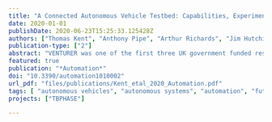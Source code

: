 ```yaml
---
title: "A Connected Autonomous Vehicle Testbed: Capabilities, Experimental Processes and Lessons Learned"
date: 2020-01-01
publishDate: 2020-06-23T15:25:33.125428Z
authors: ["Thomas Kent", "Anthony Pipe", "Arthur Richards", "Jim Hutchinson", "Wolfgang Schuster"]
publication-type: ["2"]
abstract: "VENTURER was one of the first three UK government funded research and innovation projects on Connected Autonomous Vehicles (CAVs) and was conducted predominantly in the South West region of the country. A series of increasingly complex scenarios conducted in an urban setting were used to: (i) evaluate the technology created as a part of the project; (ii) systematically assess participant responses to CAVs and; (iii) inform the development of potential insurance models and legal frameworks. Developing this understanding contributed key steps towards facilitating the deployment of CAVs on UK roads. This paper aims to describe the VENTURER Project trials, their objectives and detail some of the key technologies used. Importantly we aim to introduce some informative challenges that were overcame and the subsequent project and technological lessons learned in a hope to help others plan and execute future CAV research. The project successfully integrated several technologies crucial to CAV development. These included, a Decision Making System using behaviour trees to make high level decisions; A pilot-control system to smoothly and comfortably turn plans into throttle and steering actuation; Sensing and perception systems to make sense of raw sensor data; Inter-CAV Wireless communication capable of demonstrating vehicle-to-vehicle communication of potential hazards. The closely coupled technology integration, testing and participant-focused trial schedule led to a greatly improved understanding of the engineering and societal barriers that CAV development faces. From a behavioural standpoint the importance of reliability and repeatability far outweighs a need for novel trajectories, while the sensor-to-perception capabilities are critical, the process of verification and validation is extremely time consuming."
featured: true
publication: "*Automation*"
doi: "10.3390/automation1010002"
url_pdf: "files/publications/Kent_etal_2020_Automation.pdf"
tags: [ "autonomous vehicles", "autonomous systems", "automation", "future mobility", "sensors", "control", "simulation"]
projects: ["TBPHASE"]

---
```

